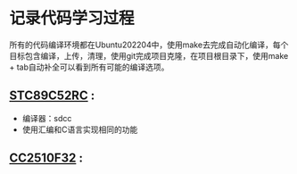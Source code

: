 # 记录代码学习过程
所有的代码编译环境都在Ubuntu202204中，使用make去完成自动化编译，每个目标包含编译，上传，清理，使用git完成项目克隆，在项目根目录下，使用make + tab自动补全可以看到所有可能的编译选项。
## [STC89C52RC](./80C51/README.md) : 
* 编译器：sdcc
* 使用汇编和C语言实现相同的功能
## [CC2510F32](./cc2510/README.md) :
